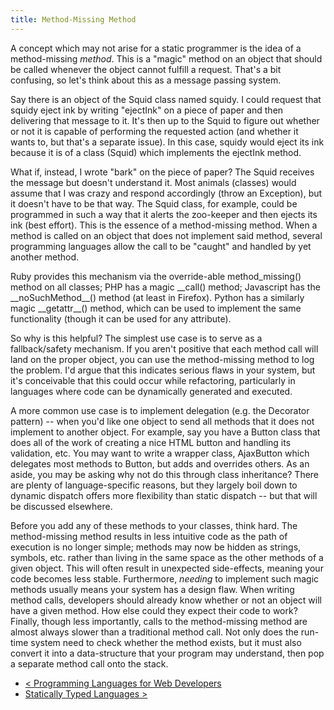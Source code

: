 ```yaml
---
title: Method-Missing Method
---
```

A concept which may not arise for a static programmer is the idea of a method-missing <em>method</em>. This is a "magic" method on an object that should be called whenever the object cannot fulfill a request. That's a bit confusing, so let's think about this as a message passing system.

Say there is an object of the Squid class named squidy. I could request that squidy eject ink by writing "ejectInk" on a piece of paper and then delivering that message to it. It's then up to the Squid to figure out whether or not it is capable of performing the requested action (and whether it wants to, but that's a separate issue). In this case, squidy would eject its ink because it is of a class (Squid) which implements the ejectInk method.

What if, instead, I wrote "bark" on the piece of paper? The Squid receives the message but doesn't understand it. Most animals (classes) would assume that I was crazy and respond accordingly (throw an Exception), but it doesn't have to be that way. The Squid class, for example, could be programmed in such a way that it alerts the zoo-keeper and then ejects its ink (best effort). This is the essence of a method-missing method. When a method is called on an object that does not implement said method, several programming languages allow the call to be "caught" and handled by yet another method.

Ruby provides this mechanism via the override-able method_missing() method on all classes; PHP has a magic \_\_call() method; Javascript has the \_\_noSuchMethod\_\_() method (at least in Firefox). Python has a similarly magic \_\_getattr\_\_() method, which can be used to implement the same functionality (though it can be used for any attribute).

So why is this helpful? The simplest use case is to serve as a fallback/safety mechanism. If you aren't positive that each method call will land on the proper object, you can use the method-missing method to log the problem. I'd argue that this indicates serious flaws in your system, but it's conceivable that this could occur while refactoring, particularly in languages where code can be dynamically generated and executed.

A more common use case is to implement delegation (e.g. the Decorator pattern) -- when you'd like one object to send all methods that it does not implement to another object. For example, say you have a Button class that does all of the work of creating a nice HTML button and handling its validation, etc. You may want to write a wrapper class, AjaxButton which delegates most methods to Button, but adds and overrides others. As an aside, you may be asking why not do this through class inheritance? There are plenty of language-specific reasons, but they largely boil down to dynamic dispatch offers more flexibility than static dispatch -- but that will be discussed elsewhere.

Before you add any of these methods to your classes, think hard. The method-missing method results in less intuitive code as the path of execution is no longer simple; methods may now be hidden as strings, symbols, etc. rather than living in the same space as the other methods of a given object. This will often result in unexpected side-effects, meaning your code becomes less stable. Furthermore, <em>needing</em> to implement such magic methods usually means your system has a design flaw. When writing method calls, developers should already know whether or not an object will have a given method. How else could they expect their code to work? Finally, though less importantly, calls to the method-missing method are almost always slower than a traditional method call. Not only does the run-time system need to check whether the method exists, but it must also convert it into a data-structure that your program may understand, then pop a separate method call onto the stack.

- [&lt; Programming Languages for Web Developers](../)
- [Statically Typed Languages &gt;](../statically-typed-languages)
